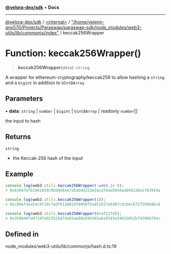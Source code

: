 [**@velora-dex/sdk**](../../../../README.md) • **Docs**

***

[@velora-dex/sdk](../../../../globals.md) / [\<internal\>](../../../README.md) / ["/home/velenir-gnx570/Projects/Paraswap/paraswap-sdk/node\_modules/web3-utils/lib/commonjs/index"](../README.md) / keccak256Wrapper

# Function: keccak256Wrapper()

> **keccak256Wrapper**(`data`): `string`

A wrapper for ethereum-cryptography/keccak256 to allow hashing a `string` and a `bigint` in addition to `UInt8Array`

## Parameters

• **data**: `string` \| `number` \| `bigint` \| `Uint8Array` \| readonly `number`[]

the input to hash

## Returns

`string`

- the Keccak-256 hash of the input

## Example

```ts
console.log(web3.utils.keccak256Wrapper('web3.js'));
> 0x63667efb1961039c9bb0d6ea7a5abdd223a3aca7daa5044ad894226e1f83919a

console.log(web3.utils.keccak256Wrapper(1));
> 0xc89efdaa54c0f20c7adf612882df0950f5a951637e0307cdcb4c672f298b8bc6

console.log(web3.utils.keccak256Wrapper(0xaf12fd));
> 0x358640fd4719fa923525d74ab5ae80a594301aba5543e3492b052bf4598b794c
```

## Defined in

node\_modules/web3-utils/lib/commonjs/hash.d.ts:19
